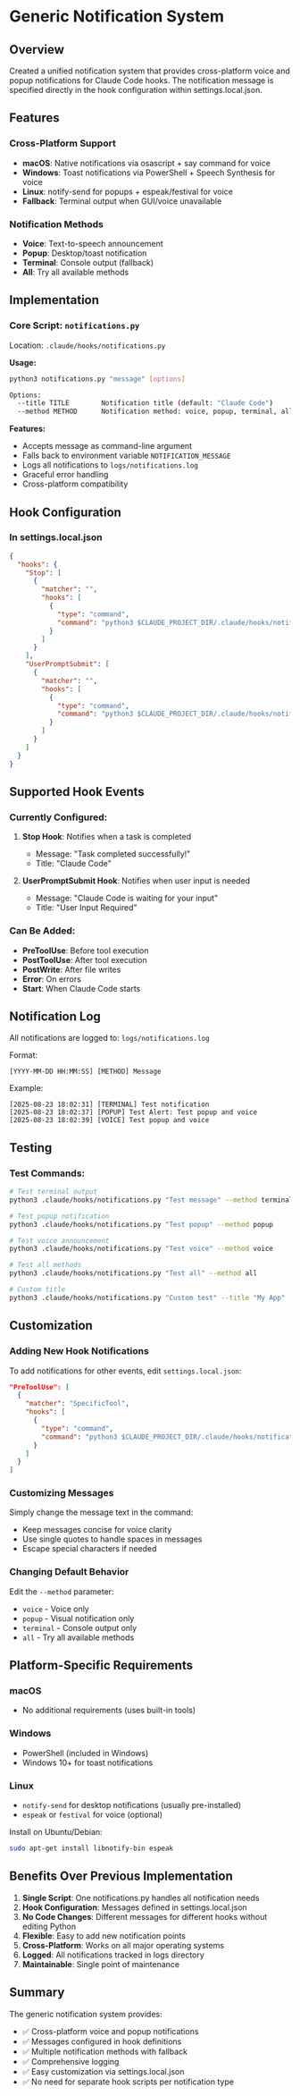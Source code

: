 # Generic Notification System

## Overview
Created a unified notification system that provides cross-platform voice and popup notifications for Claude Code hooks. The notification message is specified directly in the hook configuration within settings.local.json.

## Features

### Cross-Platform Support
- **macOS**: Native notifications via osascript + say command for voice
- **Windows**: Toast notifications via PowerShell + Speech Synthesis for voice
- **Linux**: notify-send for popups + espeak/festival for voice
- **Fallback**: Terminal output when GUI/voice unavailable

### Notification Methods
- **Voice**: Text-to-speech announcement
- **Popup**: Desktop/toast notification
- **Terminal**: Console output (fallback)
- **All**: Try all available methods

## Implementation

### Core Script: `notifications.py`
Location: `.claude/hooks/notifications.py`

**Usage:**
```bash
python3 notifications.py "message" [options]

Options:
  --title TITLE        Notification title (default: "Claude Code")
  --method METHOD      Notification method: voice, popup, terminal, all (default: all)
```

**Features:**
- Accepts message as command-line argument
- Falls back to environment variable `NOTIFICATION_MESSAGE`
- Logs all notifications to `logs/notifications.log`
- Graceful error handling
- Cross-platform compatibility

## Hook Configuration

### In settings.local.json

```json
{
  "hooks": {
    "Stop": [
      {
        "matcher": "",
        "hooks": [
          {
            "type": "command",
            "command": "python3 $CLAUDE_PROJECT_DIR/.claude/hooks/notifications.py 'Task completed successfully!' --title 'Claude Code' --method all"
          }
        ]
      }
    ],
    "UserPromptSubmit": [
      {
        "matcher": "",
        "hooks": [
          {
            "type": "command",
            "command": "python3 $CLAUDE_PROJECT_DIR/.claude/hooks/notifications.py 'Claude Code is waiting for your input' --title 'User Input Required' --method all"
          }
        ]
      }
    ]
  }
}
```

## Supported Hook Events

### Currently Configured:
1. **Stop Hook**: Notifies when a task is completed
   - Message: "Task completed successfully!"
   - Title: "Claude Code"

2. **UserPromptSubmit Hook**: Notifies when user input is needed
   - Message: "Claude Code is waiting for your input"
   - Title: "User Input Required"

### Can Be Added:
- **PreToolUse**: Before tool execution
- **PostToolUse**: After tool execution
- **PostWrite**: After file writes
- **Error**: On errors
- **Start**: When Claude Code starts

## Notification Log

All notifications are logged to: `logs/notifications.log`

Format:
```
[YYYY-MM-DD HH:MM:SS] [METHOD] Message
```

Example:
```
[2025-08-23 18:02:31] [TERMINAL] Test notification
[2025-08-23 18:02:37] [POPUP] Test Alert: Test popup and voice
[2025-08-23 18:02:39] [VOICE] Test popup and voice
```

## Testing

### Test Commands:
```bash
# Test terminal output
python3 .claude/hooks/notifications.py "Test message" --method terminal

# Test popup notification
python3 .claude/hooks/notifications.py "Test popup" --method popup

# Test voice announcement
python3 .claude/hooks/notifications.py "Test voice" --method voice

# Test all methods
python3 .claude/hooks/notifications.py "Test all" --method all

# Custom title
python3 .claude/hooks/notifications.py "Custom test" --title "My App"
```

## Customization

### Adding New Hook Notifications

To add notifications for other events, edit `settings.local.json`:

```json
"PreToolUse": [
  {
    "matcher": "SpecificTool",
    "hooks": [
      {
        "type": "command",
        "command": "python3 $CLAUDE_PROJECT_DIR/.claude/hooks/notifications.py 'Starting tool execution' --title 'Tool Alert'"
      }
    ]
  }
]
```

### Customizing Messages

Simply change the message text in the command:
- Keep messages concise for voice clarity
- Use single quotes to handle spaces in messages
- Escape special characters if needed

### Changing Default Behavior

Edit the `--method` parameter:
- `voice` - Voice only
- `popup` - Visual notification only
- `terminal` - Console output only
- `all` - Try all available methods

## Platform-Specific Requirements

### macOS
- No additional requirements (uses built-in tools)

### Windows
- PowerShell (included in Windows)
- Windows 10+ for toast notifications

### Linux
- `notify-send` for desktop notifications (usually pre-installed)
- `espeak` or `festival` for voice (optional)

Install on Ubuntu/Debian:
```bash
sudo apt-get install libnotify-bin espeak
```

## Benefits Over Previous Implementation

1. **Single Script**: One notifications.py handles all notification needs
2. **Hook Configuration**: Messages defined in settings.local.json
3. **No Code Changes**: Different messages for different hooks without editing Python
4. **Flexible**: Easy to add new notification points
5. **Cross-Platform**: Works on all major operating systems
6. **Logged**: All notifications tracked in logs directory
7. **Maintainable**: Single point of maintenance

## Summary

The generic notification system provides:
- ✅ Cross-platform voice and popup notifications
- ✅ Messages configured in hook definitions
- ✅ Multiple notification methods with fallback
- ✅ Comprehensive logging
- ✅ Easy customization via settings.local.json
- ✅ No need for separate hook scripts per notification type